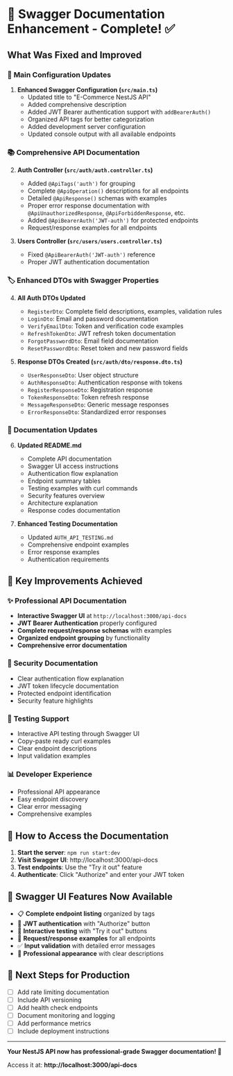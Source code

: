 # 🎉 Swagger Documentation Enhancement - Complete! ✅

## What Was Fixed and Improved

### 🔧 **Main Configuration Updates**

1. **Enhanced Swagger Configuration (`src/main.ts`)**
   - Updated title to "E-Commerce NestJS API"
   - Added comprehensive description
   - Added JWT Bearer authentication support with `addBearerAuth()`
   - Organized API tags for better categorization
   - Added development server configuration
   - Updated console output with all available endpoints

### 📚 **Comprehensive API Documentation**

2. **Auth Controller (`src/auth/auth.controller.ts`)**
   - Added `@ApiTags('auth')` for grouping
   - Complete `@ApiOperation()` descriptions for all endpoints
   - Detailed `@ApiResponse()` schemas with examples
   - Proper error response documentation with `@ApiUnauthorizedResponse`, `@ApiForbiddenResponse`, etc.
   - Added `@ApiBearerAuth('JWT-auth')` for protected endpoints
   - Request/response examples for all endpoints

3. **Users Controller (`src/users/users.controller.ts`)**
   - Fixed `@ApiBearerAuth('JWT-auth')` reference
   - Proper JWT authentication documentation

### 🏷️ **Enhanced DTOs with Swagger Properties**

4. **All Auth DTOs Updated**
   - `RegisterDto`: Complete field descriptions, examples, validation rules
   - `LoginDto`: Email and password documentation
   - `VerifyEmailDto`: Token and verification code examples
   - `RefreshTokenDto`: JWT refresh token documentation
   - `ForgotPasswordDto`: Email field documentation
   - `ResetPasswordDto`: Reset token and new password fields

5. **Response DTOs Created (`src/auth/dto/response.dto.ts`)**
   - `UserResponseDto`: User object structure
   - `AuthResponseDto`: Authentication response with tokens
   - `RegisterResponseDto`: Registration response
   - `TokenResponseDto`: Token refresh response
   - `MessageResponseDto`: Generic message responses
   - `ErrorResponseDto`: Standardized error responses

### 📖 **Documentation Updates**

6. **Updated README.md**
   - Complete API documentation
   - Swagger UI access instructions
   - Authentication flow explanation
   - Endpoint summary tables
   - Testing examples with curl commands
   - Security features overview
   - Architecture explanation
   - Response codes documentation

7. **Enhanced Testing Documentation**
   - Updated `AUTH_API_TESTING.md`
   - Comprehensive endpoint examples
   - Error response examples
   - Authentication requirements

## 🎯 **Key Improvements Achieved**

### ✨ **Professional API Documentation**
- **Interactive Swagger UI** at `http://localhost:3000/api-docs`
- **JWT Bearer Authentication** properly configured
- **Complete request/response schemas** with examples
- **Organized endpoint grouping** by functionality
- **Comprehensive error documentation**

### 🔐 **Security Documentation**
- Clear authentication flow explanation
- JWT token lifecycle documentation
- Protected endpoint identification
- Security feature highlights

### 🧪 **Testing Support**
- Interactive API testing through Swagger UI
- Copy-paste ready curl examples
- Clear endpoint descriptions
- Input validation examples

### 📊 **Developer Experience**
- Professional API appearance
- Easy endpoint discovery
- Clear error messaging
- Comprehensive examples

## 🚀 **How to Access the Documentation**

1. **Start the server**: `npm run start:dev`
2. **Visit Swagger UI**: http://localhost:3000/api-docs
3. **Test endpoints**: Use the "Try it out" feature
4. **Authenticate**: Click "Authorize" and enter your JWT token

## 🎨 **Swagger UI Features Now Available**

- 📋 **Complete endpoint listing** organized by tags
- 🔐 **JWT authentication** with "Authorize" button
- 🧪 **Interactive testing** with "Try it out" buttons
- 📝 **Request/response examples** for all endpoints
- ✅ **Input validation** with detailed error messages
- 🎯 **Professional appearance** with clear descriptions

## 🌟 **Next Steps for Production**

- [ ] Add rate limiting documentation
- [ ] Include API versioning
- [ ] Add health check endpoints
- [ ] Document monitoring and logging
- [ ] Add performance metrics
- [ ] Include deployment instructions

---

**Your NestJS API now has professional-grade Swagger documentation! 🎉**

Access it at: **http://localhost:3000/api-docs**